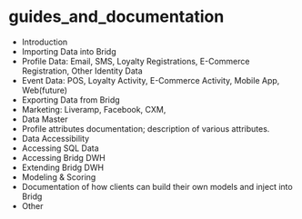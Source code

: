 # guides_and_documentation

- Introduction
- Importing Data into Bridg
- Profile Data: Email, SMS, Loyalty Registrations, E-Commerce Registration, Other Identity Data
- Event Data: POS, Loyalty Activity, E-Commerce Activity, Mobile App, Web(future)
- Exporting Data from Bridg
- Marketing: Liveramp, Facebook, CXM, 
- Data Master
- Profile attributes documentation; description of various attributes.
- Data Accessibility
- Accessing SQL Data
- Accessing Bridg DWH
- Extending Bridg DWH
- Modeling & Scoring
- Documentation of how clients can build their own models and inject into Bridg
- Other
